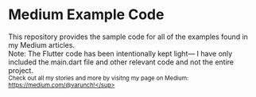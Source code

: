 # Medium Example Code
This repository provides the sample code for all of the examples found in my Medium articles.  
Note: The Flutter code has been intentionally kept light&mdash; I have only included the main.dart file and other relevant code and not the entire project.  
<sup>Check out all my stories and more by visitng my page on Medium: https://medium.com/@varunch!</sup>
